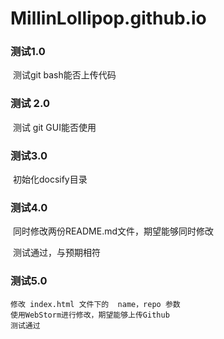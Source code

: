 # MillinLollipop.github.io





### 测试1.0 

​	测试git bash能否上传代码



### 测试 2.0

​	测试 git GUI能否使用



### 测试3.0

​	初始化docsify目录



### 测试4.0

​	同时修改两份README.md文件，期望能够同时修改

​	测试通过，与预期相符

### 测试5.0
    修改 index.html 文件下的  name，repo 参数
    使用WebStorm进行修改，期望能够上传Github
    测试通过